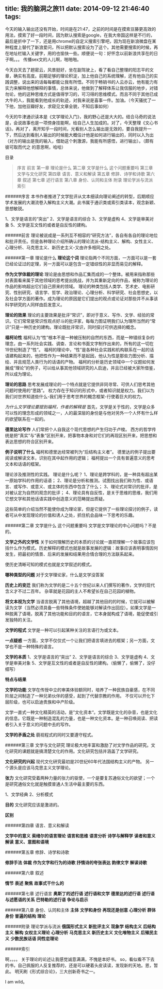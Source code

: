 title: 我的脑洞之旅11
date: 2014-09-12 21:46:40
tags:
---

今天的输入输出还没有开始，时间是在21:47，之前的时间是在摸索豆藤更高效的用法，摸索了好一段时间，因为默认搜索是google，在我大帝国这样是不行的，最后是折中了一下，还是用chrome的自定义搜索引擎吧，因为现在新浪微盘在某种程度上替代了新浪爱问，所以把默认搜索设为了这个。其他需要搜索的时候，再在地址栏输入关键字，用的也愉快一些。顺便说一句：好怀念以前新浪共享在的日子啊。。。 传播sex文的人儿啊，啪啪啪。

今天白天去了趟密云，风景挺好，坐在副驾驶上，看了看自己整理的阳志平的文章，确实有高度。前期足够的理论积淀，加上他自己的系统理解，还有他自己的实践调整，说出来的话每每都能让我有所悟。不同于畅销书的人云亦云，他有能力有实力来解释他想解释的事情，总体来说，他做到了解释体系让我信服的地步，对错勿论，他的这种思维方式是值得学习的，可习得的思维模式。而且不同于其他已成大牛的人，我能看到他成长的轨迹，对我来说是喜事一件。加油。（今天骚扰了一下他，加他豆瓣好友，求窥见文章全貌，不知后事如何）

今天的牛津通识读本是《文学理论入门》，我的野心还是大大的。结合马奇的说法是，会说故事也是一项傍身技能啊，给自己人生加成的。对了，今天整理《文心书话》。再对了，离开知乎一段时间，光看别人怎么输出是无效的，要自我提升一下，然后达到看别人输出的时候能大概估计他是如何进行输出的，同时以入为出（对方的输出是我的输入，借助这个刺激源，我能有所感悟，进行输出）。（颇有 彼可取而代之 的意思啊，哈哈）

目录
>序言
>前言
>第一章 理论是什么
>第二章 文学是什么 这个问题重要吗
>第三章 文学与文化研究
>第四章 语言、意义和解读
>第五章 修辞、诗学和诗歌
>第六章 叙述
>第七章 述行语言
>第八章 身份、认同和主体
>附录 理论学派与流派
>索引
 
 ######序言
 本书作者推进了文学批评从文本细读向理论阐述的转型，后期顺应学术发展的大潮流卷入解构主义大潮。此书属于通识类或索引类读本，观念新颖、思想敏锐。
 
 1、文学是语言的“突出” 2、文学是语言的综合 3、文学是虚构 4、文学是审美对象  5、文学是互文性的或者是自反性的建构。
 
 ######前言
 理论被说成是一系列互不相容的“研究方法”，各自有各自的理论地位和批评责任。但是各种理论介绍所确认的理论流派-结构主义、解构、女性主义、心理分析、马克思主义、新历史主义-又由许多相同之处。
 
 ######第一章 理论是什么
 **理论这个词**
 理论指两个不同方面，一方面可以是一套已经论证过的定理，另一方面可以是包含一定错综性的非显而易见的解释。
 
 **作为文学体裁的理论**
 理论是由思想和作品汇集而成的一个整体。被用来指称那些对表面看来属于其他领域的思考提出挑战，并为其重新定向的作品，被称为理论的作品的影响超出它们自己原来的领域。
 理论的种类包括人类学、艺术史、电影研究、性别研究、语言学、哲学、政治理论、心理分析、科学研究、社会思想史，以及社会学方面的著作。成为理论的原因是它们提出的观点或论证对那些并不从事该科学研究的人同样由启发意义。
 
 **理论的效果**
 理论的主要效果是批评“常识”，即对于意义、写作、文学、经验的常识。它们常常是常识性观点好斗的批评家，每每力图证明我们认为理所当然的“常识”只是一种历史的建构。理论既批评常识，同时探讨可供选择的概念。
 
 **福柯论性**
 福柯认为“性”根本不是一种被压制的自然的东西，而是一种错综复杂的理念，由一系列社会实践、调查、言论和书面文字制作出来的，所有的这一切在19世纪制造了“性”。
 福柯的理论中，“性”是各种社会实践和机构联系在一起的话语建构起来的，他把性作为一种结果而不是起因，他认为性是那些力图分析、描绘、并且规范人类行为的话语的产物。
 福柯的分析是历史领域中一个议题如何发展成“理论”的例子，可以给从事其他领域研究的人启迪，并且已经被大家所借鉴，所以成为理论。
 
 **理论的思路**
 思考发展成理论的一个特点就是它提供非同寻常、可供人们思考其他问题时使用的“思路”。
 权力存在于知识的形式中，或者知识就是权力。我们以为我们对世界知道些什么-我们用于思考世界的概念框架-行使着巨大的权力。
 
 *为什么文学理论要提到福柯，作者的解释是*
 首先，文学是关于性的，文学是众多可以性的理念形成的领域之一，人的最深层的身份是与他对另外一个人怀有什么样的欲望联系在一起的。
 
 **德里达论写作**
 人们常把个人自我这个现代思想的产生归功于卢梭。
 西方的哲学传统是把“真实”与“表象”区别开来，把事物本身和对它们的再现区别开来，把思想和表达思想的符合区别开来。
 
 **例子说明了什么**
 福柯和德里达经常被列为“后结构主义者”。
 德里达的例子提出要阅读或解读文本，识别在其中起作用的逻辑；
 福柯提出一个具有普遍意义的思考文本和话语的框架。
 
 理论涉及推测性的实践。
 理论是什么呢？
 1、理论是跨学科的，是一种具有超出某一原始学科的作用的话语；
 2、理论是分析和推测。试图找出我们称为性、或语言、或写作、或意义、或主体的东西中包含了什么；
 3、理论式对常识的批评，是对被认定为自然的观念的批评；
 4、理论具有自反性，是关于思维的思维，我们用它想文学和其他话语实践中创造意义的范畴提出质疑。
 
 这些简单的介绍当然不能使你成为理论家，但是它提供了一些理论探讨的例子，读者可从中发现理论的价值和诱人之处，抓住机会品味一下思考的乐趣。
 
 
 ######第二章 文学是什么 这个问题重要吗
 文学是文学理论的中心问题吗？不是的。
 
**文学之外的文学性** 关于如何理解历史的本质的讨论就一直把理解一个故事应该包括什么作为模式。历史解释的模式也就是故事发展的逻辑：故事应该表明事情因何发生，把最初的情景、后来的发展和结果用合情合理的方法联系起来。
 
 使历史清晰可知的模式也就是文学叙述的模式。
 
**哪种类型的问题**
对于文学理论家，什么是文学没答案

**历史上的变迁**
我们称为文学的是二十五个世纪以来人们撰写的著作，文学的现代含义才不过二百年。
杂草就是花园的主人不希望长在自己花园的植物。

**将文本视为文学**
当语言脱离了其他语境，超越了其他目的的时候，它就可以被解读为文学（当然必须具备一些特殊条件使她能够对解读作出回应）。如果文学是一种脱离了语境，脱离了其他功能和目的的语言，它本身就构成了语境，能促使或引发独特的关注。

**文学的程式**
文学是一种可以引起某种关注的言语行为或文本。

**一点疑惑**
一方面，文学不仅仅式一个让我们把语言填进去的框架；另一方面，文学也不是一种特殊的语言。

**文学的本质**
1、文学是语言的“突出”
2、文学是语言的综合
3、文学是虚构
4、文学是审美对象
5、文学是互文性的或者是自反性的建构。（偷懒了，偷懒了，没仔细写）

**特点与结果**

**文学的功能**
文学在传授中立的审美体验额同时，培养了一种民族自豪感，在不同阶层之间制造了一种兄弟伙伴的感受，起到了代替宗教的作用。
不仅可以开化下层阶级，也可以启迪贵族和中产阶级。

文学一直式一种文化精英的活动，是”文化资本“。文学既是文化的杂音，也是文化的信息。它既是一种制造混乱的力量，也是一种文化资本。是一种召唤阅读、把读者引入关于意义的问题中去的写作。

**文学的矛盾之处**
藐视程式的同时又要遵守程式。

######第三章 文学与文化研究
理论极大地丰富和激励了对文学作品的研究。文化研究的课题就是搞清楚文化的作用。文化研究包括并涵盖了文学研究。

**文化研究的兴起**
现代文化研究最初是20世纪60年代法国结构主义的产物。
另一个源头是应该马克思主义文学理论。

**张力**
文化研究受着两种力量的张力的驱使，一个是要复苏通俗文化的欲望；一个是研究通俗文化就是触摸普通人生活中最主要的东西。

1、文学经典
2、分析模式

**目的**
文化研究应该是激进的。

**区别**

######第四章 语言、意义和解读

**文学中的意义**
**索绪尔的语言理论**
**语言和思维**
**语言分析**
**诗学与解释学**
**读者和意义**
**解读**
**意义、意图和语境**


######第五章 修辞、诗学和诗歌

**修辞手法**
**体裁**
**作为文字和行为的诗歌**
**抒情诗的夸张表达**
**韵律文字**
**解读诗歌**

######第六章 叙述

**情节**
**表述**
**聚焦**
**故事式干什么的**


######第七章 述行语言
**奥斯丁的述行语**
**述行语和文学**
**德里达的述行语**
**述行语与述愿语的关系**
**巴特勒的述行语**
**争论与启示**

######第八章 身份、认同和主体
**主体**
**文学和身份**
**再现还是创意**
**心理分析**
**群体身份**
**普遍的结构**
**理论**


######附录 理论学派与流派
**俄国形式主义**
**新批评主义**
**现象学**
**结构主义**
**后结构主义**
**解构**
**女权主义理论**
**心理分析**
**马克思主义**
**新历史主义 文化唯物主义**
**后殖民主义**
**少数民族话语**
**同性恋理论**

######索引

啊，。。。  关于理论的论述让我感觉诚意满满，不愧是本好书。     so，看似看不下去的书，自己佩服的人反复推荐的，还是可以硬着头皮读读，发现新的天地。恩，暂此。
明天刷《形式综合论》，三大创新奇书之一。

I am wild。


